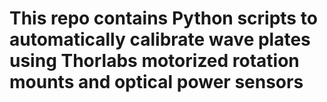 # This repo contains Python scripts to automatically calibrate wave plates using Thorlabs motorized rotation mounts and optical power sensors